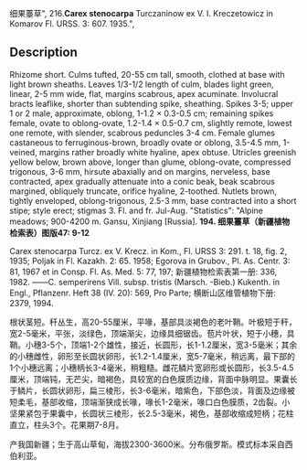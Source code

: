 细果薹草",
216.**Carex stenocarpa** Turczaninow ex V. I. Kreczetowicz in Komarov Fl. URSS. 3: 607. 1935.",

## Description
Rhizome short. Culms tufted, 20-55 cm tall, smooth, clothed at base with light brown sheaths. Leaves 1/3-1/2 length of culm, blades light green, linear, 2-5 mm wide, flat, margins scabrous, apex acuminate. Involucral bracts leaflike, shorter than subtending spike, sheathing. Spikes 3-5; upper 1 or 2 male, approximate, oblong, 1-1.2 × 0.3-0.5 cm; remaining spikes female, ovate to oblong-ovate, 1.2-1.4 × 0.5-0.7 cm, slightly remote, lowest one remote, with slender, scabrous peduncles 3-4 cm. Female glumes castaneous to ferruginous-brown, broadly ovate or oblong, 3.5-4.5 mm, 1-veined, margins rather broadly white hyaline, apex obtuse. Utricles greenish yellow below, brown above, longer than glume, oblong-ovate, compressed trigonous, 3-6 mm, hirsute abaxially and on margins, nerveless, base contracted, apex gradually attenuate into a conic beak, beak scabrous margined, obliquely truncate, orifice hyaline, 2-toothed. Nutlets brown, tightly enveloped, oblong-trigonous, 2.5-3 mm, base contracted into a short stipe; style erect; stigmas 3. Fl. and fr. Jul-Aug.
  "Statistics": "Alpine meadows; 900-4200 m. Gansu, Xinjiang [Russia].
**194. 细果薹草（新疆植物检索表）图版47: 9-12**

Carex stenocarpa Turcz. ex V. Krecz. in Kom., Fl. URSS 3: 291. t. 18, fig. 2, 1935; Poljak in Fl. Kazakh. 2: 65. 1958; Egorova in Grubov., Pl. As. Centr. 3: 81, 1967 et in Consp. Fl. As. Med. 5: 77, 197; 新疆植物检索表第一册: 336, 1982. ——C. semperirens Vill. subsp. tristis (Marsch. -Bieb.) Kukenth. in Engl., Pflanzenr. Heft 38 (IV. 20): 569, Pro Parte; 横断山区维管植物下册: 2379, 1994.

根状茎短。秆丛生，高20-55厘米，平喙，基部具淡褐色的老叶鞘。叶极短于秆，宽2-5毫米，平张，淡绿色，顶端渐尖，边缘具细锯齿。苞片叶状，短于小穗，具鞘。小穗3-5个，顶端1-2个雄性，接近，长圆形，长1-1.2厘米，宽3-5毫米；其余的小穗雌性，卵形至长圆状卵形，长1.2-1.4厘米，宽5-7毫米，稍远离，最下部的1个小穗远离；小穗柄长3-4毫米，稍粗糙。雌花鳞片宽卵形或长圆形，长3.5-4.5厘米，顶端钝，无芒尖，暗褐色，具较宽的白色膜质边缘，背面中脉明显。果囊长于鳞片，长圆状卵形，扁三棱形，长3-6毫米，暗紫色，下部色淡，背面及边缘被短柔毛，基部收缩，顶端渐狭成长喙，喙长1-2毫米，喙口白色膜质，2齿裂。小坚果紧包于果囊中，长圆状三棱形，长2.5-3毫米，褐色，基部收缩成短柄；花柱直立，柱头3个。花果期7-8月。

产我国新疆；生于高山草甸，海拔2300-3600米。分布俄罗斯。模式标本采自西伯利亚。
